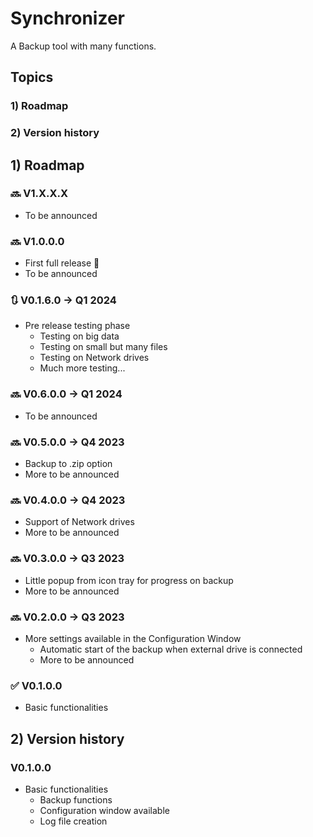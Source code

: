 # Synchronizer
A Backup tool with many functions.
## Topics
### 1) Roadmap
### 2) Version history

## 1) Roadmap
### 🔜 V1.X.X.X
- To be announced

### 🔜 V1.0.0.0 
- First full release 🥳
- To be announced

### 🔃 V0.1.6.0 -> Q1 2024
- Pre release testing phase
  - Testing on big data
  - Testing on small but many files
  - Testing on Network drives
  - Much more testing...

### 🔜 V0.6.0.0 -> Q1 2024
- To be announced

### 🔜 V0.5.0.0 -> Q4 2023
- Backup to .zip option
- More to be announced

### 🔜 V0.4.0.0 -> Q4 2023
- Support of Network drives
- More to be announced

### 🔜 V0.3.0.0 -> Q3 2023
- Little popup from icon tray for progress on backup
- More to be announced

### 🔜 V0.2.0.0 -> Q3 2023
- More settings available in the Configuration Window
  - Automatic start of the backup when external drive is connected
  - More to be announced

### ✅ V0.1.0.0
- Basic functionalities

 ## 2) Version history
 ### V0.1.0.0
 - Basic functionalities
   - Backup functions
   - Configuration window available
   - Log file creation
